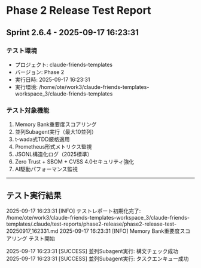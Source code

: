 # Phase 2 Release Test Report
## Sprint 2.6.4 - 2025-09-17 16:23:31

### テスト環境
- プロジェクト: claude-friends-templates
- バージョン: Phase 2
- 実行日時: 2025-09-17 16:23:31
- 実行環境: /home/ote/work3/claude-friends-templates-workspace_3/claude-friends-templates

### テスト対象機能
1. Memory Bank重要度スコアリング
2. 並列Subagent実行（最大10並列）
3. t-wada式TDD厳格適用
4. Prometheus形式メトリクス監視
5. JSONL構造化ログ（2025標準）
6. Zero Trust + SBOM + CVSS 4.0セキュリティ強化
7. AI駆動パフォーマンス監視

---

## テスト実行結果

2025-09-17 16:23:31 [INFO] テストレポート初期化完了: /home/ote/work3/claude-friends-templates-workspace_3/claude-friends-templates/.claude/test-reports/phase2-release/phase2-release-test-20250917_162331.md
2025-09-17 16:23:31 [INFO] Memory Bank重要度スコアリング テスト開始

2025-09-17 16:23:31 [SUCCESS] 並列Subagent実行: 構文チェック成功
2025-09-17 16:23:31 [SUCCESS] 並列Subagent実行: タスクエンキュー成功
